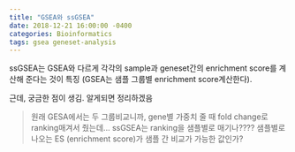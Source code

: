 ```yaml
---
title: "GSEA와 ssGSEA"
date: 2018-12-21 16:00:00 -0400
categories: Bioinformatics
tags: gsea geneset-analysis
---
```


ssGSEA는 GSEA와 다르게 각각의 sample과 geneset간의 enrichment score를 계산해 준다는 것이 특징 (GSEA는 샘플 그룹별 enrichment score계산한다).

근데, 궁금한 점이 생김. 알게되면 정리하겠음
> 원래 GESA에서는 두 그룹비교니까, gene별 가중치 줄 때 fold change로 ranking매겨서 줬는데... ssGSEA는 ranking을 샘플별로 매기나???? 샘플별로 나오는 ES (enrichment score)가 샘플 간 비교가 가능한 값인가?
